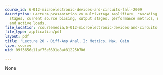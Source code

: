 ```yaml
---
course_id: 6-012-microelectronic-devices-and-circuits-fall-2009
description: Lecture presentation on multi-stage amplifiers, cascading differential
  stages, current source biasing, output stages, performance metrics, nonlinear loads,
  and active loads.
file_location: /coursemedia/6-012-microelectronic-devices-and-circuits-fall-2009/09f3656e11af75e5691e8a081225b70d_MIT6_012F09_lec20.pdf
file_type: application/pdf
layout: pdf
title: 'Lecture 20 - Diff-Amp Anal. I: Metrics, Max. Gain'
type: course
uid: 09f3656e11af75e5691e8a081225b70d

---
```

None